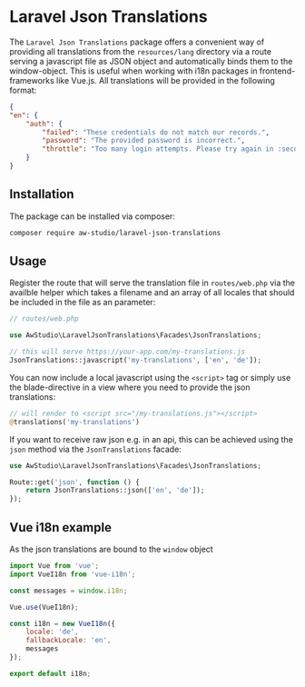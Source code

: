 # Laravel Json Translations

The `Laravel Json Translations` package offers a convenient way of providing all translations from the `resources/lang` directory via a route serving a javascript file as JSON object and automatically binds them to the window-object.
This is useful when working with i18n packages in frontend-frameworks like Vue.js. All translations will be provided in the following format:

```json
{
"en": {
    "auth": {
        "failed": "These credentials do not match our records.",
        "password": "The provided password is incorrect.",
        "throttle": "Too many login attempts. Please try again in :seconds seconds."
    }
}
```

## Installation

The package can be installed via composer:

```bash
composer require aw-studio/laravel-json-translations
```

## Usage

Register the route that will serve the translation file in `routes/web.php` via the availble helper which takes a filename and an array of all locales that should be included in the file as an parameter:

```php
// routes/web.php

use AwStudio\LaravelJsonTranslations\Facades\JsonTranslations;

// this will serve https://your-app.com/my-translations.js
JsonTranslations::javascript('my-translations', ['en', 'de']);
```

You can now include a local javascript using the `<script>` tag or simply use the blade-directive in a view where you need to provide the json translations:

```php
// will render to <script src="/my-translations.js"></script>
@translations('my-translations')
```

If you want to receive raw json e.g. in an api, this can be achieved using the `json` method via the `JsonTranslations` facade:

```php
use AwStudio\LaravelJsonTranslations\Facades\JsonTranslations;

Route::get('json', function () {
    return JsonTranslations::json(['en', 'de']);
});
```

## Vue i18n example

As the json translations are bound to the `window` object 

```js
import Vue from 'vue';
import VueI18n from 'vue-i18n';

const messages = window.i18n;

Vue.use(VueI18n);

const i18n = new VueI18n({
    locale: 'de',
    fallbackLocale: 'en',
    messages
});

export default i18n;
```